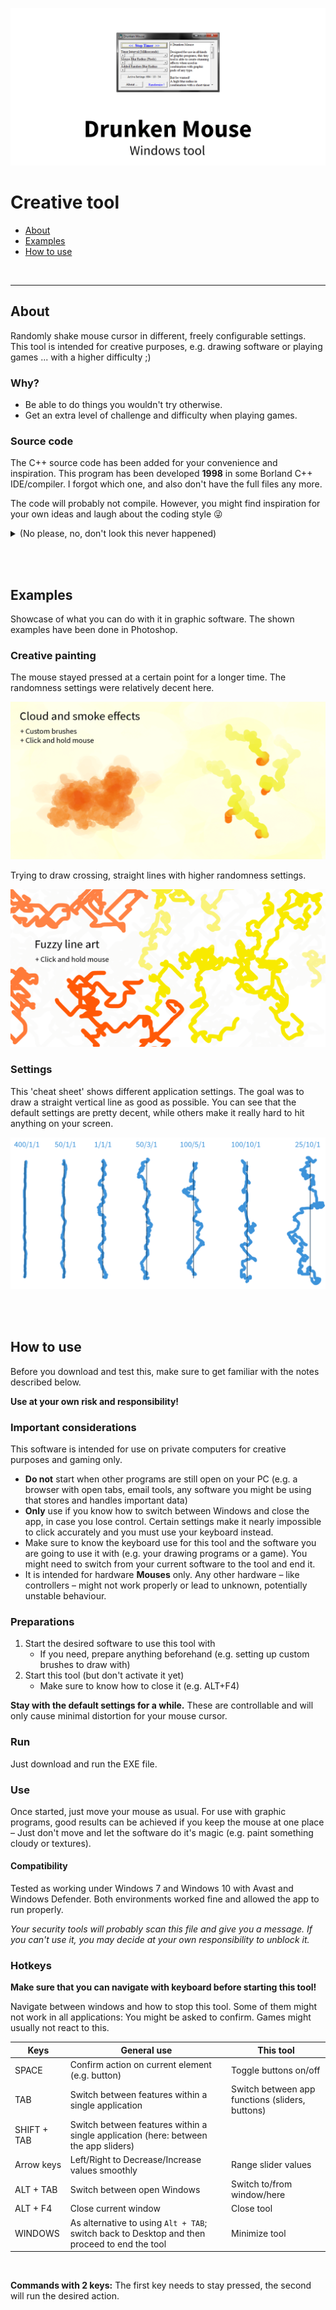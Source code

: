 ![Drunken Mouse](teaser.png)

# Creative tool

- [About](#about)
- [Examples](#examples)
- [How to use](#how-to-use)


<br>

---

## About

Randomly shake mouse cursor in different, freely configurable settings. This tool is intended for creative purposes, e.g. drawing software or playing games ... with a higher difficulty ;)


### Why?

- Be able to do things you wouldn't try otherwise.
- Get an extra level of challenge and difficulty when playing games.


### Source code

The C++ source code has been added for your convenience and inspiration. This program has been developed **1998** in some Borland C++ IDE/compiler. I forgot which one, and also don't have the full files any more.

The code will probably not compile. However, you might find inspiration for your own ideas and laugh about the coding style 😜

<details>
<summary>(No please, no, don't look this never happened)</summary>

Behold, the *if-goto* statement:

![Example](images/if-goto-statement.png)

</details>


<br><br>

## Examples

Showcase of what you can do with it in graphic software. The shown examples have been done in Photoshop.

### Creative painting

The mouse stayed pressed at a certain point for a longer time. The randomness settings were relatively decent here.

![Example](images/example-drawing-cloud-smoke.png)

Trying to draw crossing, straight lines with higher randomness settings.

![Example](images/example-drawing-fuzzy-line-art.png)


### Settings

This 'cheat sheet' shows different application settings. The goal was to draw a straight vertical line as good as possible. You can see that the default settings are pretty decent, while others make it really hard to hit anything on your screen.

![Example](images/settings-cheat-sheet.png)


<br><br>

## How to use

Before you download and test this, make sure to get familiar with the notes described below.

**Use at your own risk and responsibility!**

### Important considerations

This software is intended for use on private computers for creative purposes and gaming only.

- **Do not** start when other programs are still open on your PC (e.g. a browser with open tabs, email tools, any software you might be using that stores and handles important data)
- **Only** use if you know how to switch between Windows and close the app, in case you lose control. Certain settings make it nearly impossible to click accurately and you must use your keyboard instead.
- Make sure to know the keyboard use for this tool and the software you are going to use it with (e.g. your drawing programs or a game). You might need to switch from your current software to the tool and end it.
- It is intended for hardware **Mouses** only. Any other hardware – like controllers – might not work properly or lead to unknown, potentially unstable behaviour.

### Preparations

1. Start the desired software to use this tool with
   - If you need, prepare anything beforehand (e.g. setting up custom brushes to draw with)
2. Start this tool (but don't activate it yet)
   - Make sure to know how to close it (e.g. ALT+F4)

**Stay with the default settings for a while.** These are controllable and will only cause minimal distortion for your mouse cursor.


### Run

Just download and run the EXE file.


### Use

Once started, just move your mouse as usual. For use with graphic programs, good results can be achieved if you keep the mouse at one place – Just don't move and let the software do it's magic (e.g. paint something cloudy or textures).


#### Compatibility

Tested as working under Windows 7 and Windows 10 with Avast and Windows Defender. Both environments worked fine and allowed the app to run properly.

*Your security tools will probably scan this file and give you a message. If you can't use it, you may decide at your own responsibility to unblock it.*

### Hotkeys

**Make sure that you can navigate with keyboard before starting this tool!**

Navigate between windows and how to stop this tool. Some of them might not work in all applications: You might be asked to confirm. Games might usually not react to this.

| Keys | General use | This tool |
|------|-------------|-----------|
| SPACE | Confirm action on current element (e.g. button) | Toggle buttons on/off |
| TAB | Switch between features within a single application | Switch between app functions (sliders, buttons) |
| SHIFT + TAB | Switch between features within a single application (here: between the app sliders) | |
| Arrow keys | Left/Right to Decrease/Increase values smoothly | Range slider values |
| ALT + TAB | Switch between open Windows | Switch to/from window/here |
| ALT + F4 | Close current window | Close tool |
| WINDOWS | As alternative to using `Alt + TAB`; switch back to Desktop and then proceed to end the tool | Minimize tool |

<br>

**Commands with 2 keys:** The first key needs to stay pressed, the second will run the desired action.

